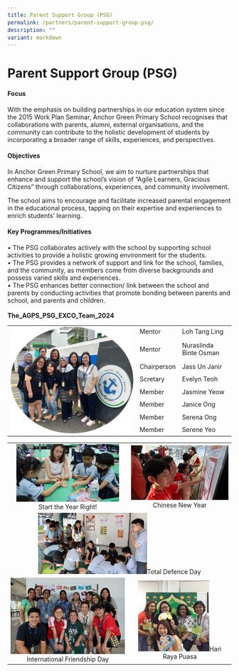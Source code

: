 ```yaml
---
title: Parent Support Group (PSG)
permalink: /partners/parent-support-group-psg/
description: ""
variant: markdown
---
```

Parent Support Group (PSG)
=====================
  
#### Focus 

With the emphasis on building partnerships in our education system since the 2015 Work Plan Seminar, Anchor Green Primary School recognises that collaborations with parents, alumni, external organisations, and the community can contribute to the holistic development of students by incorporating a broader range of skills, experiences, and perspectives.

#### Objectives
In Anchor Green Primary School, we aim to nurture partnerships that enhance and support the school’s vision of “Agile Learners, Gracious Citizens” through collaborations, experiences, and community involvement.

The school aims to encourage and facilitate increased parental engagement in the educational process, tapping on their expertise and experiences to enrich students’ learning.

#### Key Programmes/Initiatives
•	The PSG collaborates actively with the school by supporting school activities to provide a holistic growing environment for the students. <br>
•	The PSG provides a network of support and link for the school, families, and the community, as members come from diverse backgrounds and possess varied skills and experiences.<br>
•	The PSG enhances better connection/ link between the school and parents by conducting activities that promote bonding between parents and school, and parents and children.<br><br>
**The_AGPS_PSG_EXCO_Team_2024**
<table>
<tbody>
<tr>
<td rowspan="10"><img src="/images/Partners/PSG/The_AGPS_PSG_EXCO_Team_2024.jpg" style="width:100%"></td>
</tr>
<tr>
</tr>
	<tr>
<td align="left">Mentor</td>
<td align="left">Loh Tang Ling</td>
</tr>
<tr>
<td align="left">Mentor</td>
<td align="left">Nuraslinda Binte Osman</td>
</tr>
<tr>
<td align="left">Chairperson</td>
<td align="left">Jass Un Janir</td>
</tr>
<tr>
<td align="left">Scretary</td>
<td align="left">Evelyn Teoh</td>
</tr>
<tr>
<td align="left">Member</td>
<td align="left">Jasmine Yeow</td>
</tr>
<tr>
<td align="left">Member</td>
<td align="left">Janice Ong</td>
</tr>
<tr>
<td align="left">Member</td>
<td align="left">Serena Ong</td>
</tr>
<tr>
<td align="left">Member</td>
<td align="left">Serene Yeo</td>
</tr>
	<tr></tr>
</tbody></table>

<table>
<tbody>
<tr>
<td align="center"><img src="/images/Partners/PSG/Start_the_Year_Right_.jpg" style="width:90%">Start the Year Right!</td>
<td align="center"><img src="/images/Partners/PSG/Chinese_New_Year.jpg" style="width:100%">Chinese New Year</td>
</tr>
<tr>
<td colspan="2" align="center"><img src="/images/Partners/PSG/Total_Defence_Day.jpg" style="width:50%">Total Defence Day</td>
</tr>
<tr>
<td align="center"><img src="/images/Partners/PSG/International_Friendship_Day.jpg" style="width:100%">International Friendship Day</td>
<td align="center"><img src="/images/Partners/PSG/Hari_Raya_Puasa.jpg" style="width:73%">Hari Raya Puasa</td>
</tr>
</tbody></table>